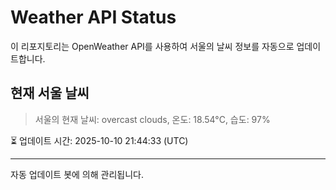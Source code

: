 
# Weather API Status

이 리포지토리는 OpenWeather API를 사용하여 서울의 날씨 정보를 자동으로 업데이트합니다.

## 현재 서울 날씨
> 서울의 현재 날씨: overcast clouds, 온도: 18.54°C, 습도: 97%

⏳ 업데이트 시간: 2025-10-10 21:44:33 (UTC)

---
자동 업데이트 봇에 의해 관리됩니다.
